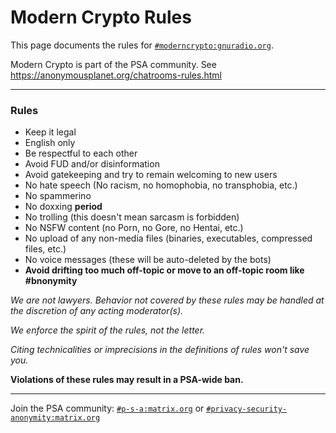 # Modern Crypto Rules

This page documents the rules for [`#moderncrypto:gnuradio.org`](https://matrix.to/#/#moderncrypto:matrix.anonymousplanet.org).

Modern Crypto is part of the PSA community. See <https://anonymousplanet.org/chatrooms-rules.html>

---

### Rules

- Keep it legal
- English only
- Be respectful to each other
- Avoid FUD and/or disinformation
- Avoid gatekeeping and try to remain welcoming to new users
- No hate speech (No racism, no homophobia, no transphobia, etc.)
- No spammerino
- No doxxing **period**
- No trolling (this doesn't mean sarcasm is forbidden)
- No NSFW content (no Porn, no Gore, no Hentai, etc.)
- No upload of any non-media files (binaries, executables, compressed files, etc.)
- No voice messages (these will be auto-deleted by the bots)
- **Avoid drifting too much off-topic or move to an off-topic room like #bnonymity**

*We are not lawyers. Behavior not covered by these rules may be handled at the discretion of any acting moderator(s).*

*We enforce the spirit of the rules, not the letter.*

*Citing technicalities or imprecisions in the definitions of rules won't save you.*

**Violations of these rules may result in a PSA-wide ban.**

---

Join the PSA community: [`#p-s-a:matrix.org`](https://matrix.to/#/#p-s-a:matrix.org) or [`#privacy-security-anonymity:matrix.org`](https://matrix.to/#/#privacy-security-anonymity:matrix.org)
